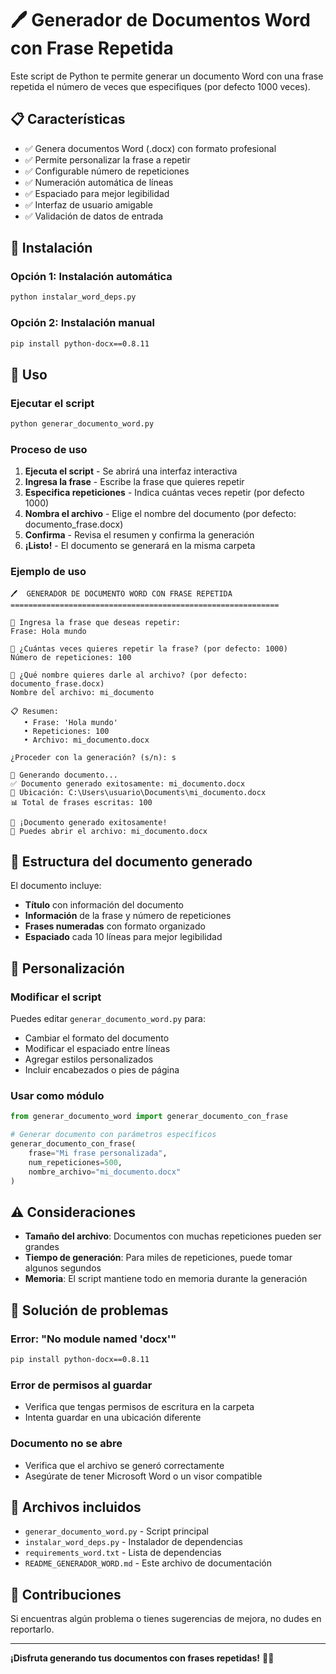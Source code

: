 # 🖊️ Generador de Documentos Word con Frase Repetida

Este script de Python te permite generar un documento Word con una frase repetida el número de veces que especifiques (por defecto 1000 veces).

## 📋 Características

- ✅ Genera documentos Word (.docx) con formato profesional
- ✅ Permite personalizar la frase a repetir
- ✅ Configurable número de repeticiones
- ✅ Numeración automática de líneas
- ✅ Espaciado para mejor legibilidad
- ✅ Interfaz de usuario amigable
- ✅ Validación de datos de entrada

## 🚀 Instalación

### Opción 1: Instalación automática
```bash
python instalar_word_deps.py
```

### Opción 2: Instalación manual
```bash
pip install python-docx==0.8.11
```

## 📖 Uso

### Ejecutar el script
```bash
python generar_documento_word.py
```

### Proceso de uso

1. **Ejecuta el script** - Se abrirá una interfaz interactiva
2. **Ingresa la frase** - Escribe la frase que quieres repetir
3. **Especifica repeticiones** - Indica cuántas veces repetir (por defecto 1000)
4. **Nombra el archivo** - Elige el nombre del documento (por defecto: documento_frase.docx)
5. **Confirma** - Revisa el resumen y confirma la generación
6. **¡Listo!** - El documento se generará en la misma carpeta

### Ejemplo de uso
```
🖊️  GENERADOR DE DOCUMENTO WORD CON FRASE REPETIDA
============================================================

📝 Ingresa la frase que deseas repetir:
Frase: Hola mundo

🔢 ¿Cuántas veces quieres repetir la frase? (por defecto: 1000)
Número de repeticiones: 100

📁 ¿Qué nombre quieres darle al archivo? (por defecto: documento_frase.docx)
Nombre del archivo: mi_documento

📋 Resumen:
   • Frase: 'Hola mundo'
   • Repeticiones: 100
   • Archivo: mi_documento.docx

¿Proceder con la generación? (s/n): s

🔄 Generando documento...
✅ Documento generado exitosamente: mi_documento.docx
📄 Ubicación: C:\Users\usuario\Documents\mi_documento.docx
📊 Total de frases escritas: 100

🎉 ¡Documento generado exitosamente!
📂 Puedes abrir el archivo: mi_documento.docx
```

## 📄 Estructura del documento generado

El documento incluye:
- **Título** con información del documento
- **Información** de la frase y número de repeticiones
- **Frases numeradas** con formato organizado
- **Espaciado** cada 10 líneas para mejor legibilidad

## 🔧 Personalización

### Modificar el script
Puedes editar `generar_documento_word.py` para:
- Cambiar el formato del documento
- Modificar el espaciado entre líneas
- Agregar estilos personalizados
- Incluir encabezados o pies de página

### Usar como módulo
```python
from generar_documento_word import generar_documento_con_frase

# Generar documento con parámetros específicos
generar_documento_con_frase(
    frase="Mi frase personalizada",
    num_repeticiones=500,
    nombre_archivo="mi_documento.docx"
)
```

## ⚠️ Consideraciones

- **Tamaño del archivo**: Documentos con muchas repeticiones pueden ser grandes
- **Tiempo de generación**: Para miles de repeticiones, puede tomar algunos segundos
- **Memoria**: El script mantiene todo en memoria durante la generación

## 🐛 Solución de problemas

### Error: "No module named 'docx'"
```bash
pip install python-docx==0.8.11
```

### Error de permisos al guardar
- Verifica que tengas permisos de escritura en la carpeta
- Intenta guardar en una ubicación diferente

### Documento no se abre
- Verifica que el archivo se generó correctamente
- Asegúrate de tener Microsoft Word o un visor compatible

## 📝 Archivos incluidos

- `generar_documento_word.py` - Script principal
- `instalar_word_deps.py` - Instalador de dependencias
- `requirements_word.txt` - Lista de dependencias
- `README_GENERADOR_WORD.md` - Este archivo de documentación

## 🤝 Contribuciones

Si encuentras algún problema o tienes sugerencias de mejora, no dudes en reportarlo.

---

**¡Disfruta generando tus documentos con frases repetidas!** 📄✨ 